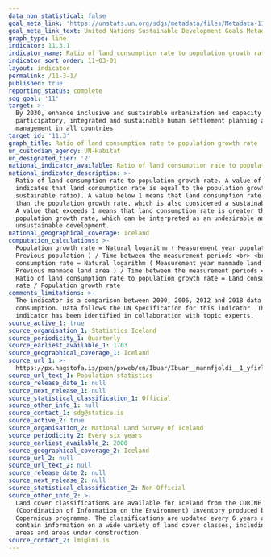 ```yaml
---
data_non_statistical: false
goal_meta_link: 'https://unstats.un.org/sdgs/metadata/files/Metadata-11-03-01.pdf'
goal_meta_link_text: United Nations Sustainable Development Goals Metadata (pdf 2066kB)
graph_type: line
indicator: 11.3.1
indicator_name: Ratio of land consumption rate to population growth rate
indicator_sort_order: 11-03-01
layout: indicator
permalink: /11-3-1/
published: true
reporting_status: complete
sdg_goal: '11'
target: >-
  By 2030, enhance inclusive and sustainable urbanization and capacity for
  participatory, integrated and sustainable human settlement planning and
  management in all countries
target_id: '11.3'
graph_title: Ratio of land consumption rate to population growth rate
un_custodian_agency: UN-Habitat
un_designated_tier: '2'
national_indicator_available: Ratio of land consumption rate to population growth rate
national_indicator_description: >-
  Ratio of land consumption rate to population growth rate. A value of 1
  indicates that land consumption rate is equal to the population growth rate (a
  sustainable ratio). A value below 1 means that land consumption rate is lower
  than the population growth rate, which is also considered a sustainable ratio.
  A value that exceeds 1 means that land consumption rate is greater than the
  population growth rate, which can be interpreted as an undesirable and
  unsustainable development.
national_geographical_coverage: Iceland
computation_calculations: >-
  Population growth rate = Natural logarithm ( Measurement year population /
  Previous population ) / Time between the measurement periods <br> <br> Land
  consumption rate = Natural logarithm ( Measurement year manmade land area /
  Previous manmade land area ) / Time between the measurement periods <br> <br>
  Ratio of land consumption rate to population growth rate = Land consumption
  rate / Population growth rate
comments_limitations: >-
  The indicator is a comparison between 2000, 2006, 2012 and 2018 data on land
  consumption. Data follows the UN specification for this indicator. This
  indicator has been identified in collaboration with topic experts.
source_active_1: true
source_organisation_1: Statistics Iceland
source_periodicity_1: Quarterly
source_earliest_available_1: 1703
source_geographical_coverage_1: Iceland
source_url_1: >-
  https://px.hagstofa.is/pxen/pxweb/en/Ibuar/Ibuar__mannfjoldi__1_yfirlit__yfirlit_mannfjolda/MAN00000.px
source_url_text_1: Population statistics
source_release_date_1: null
source_next_release_1: null
source_statistical_classification_1: Official
source_other_info_1: null
source_contact_1: sdg@statice.is
source_active_2: true
source_organisation_2: National Land Survey of Iceland
source_periodicity_2: Every six years
source_earliest_available_2: 2000
source_geographical_coverage_2: Iceland
source_url_2: null
source_url_text_2: null
source_release_date_2: null
source_next_release_2: null
source_statistical_classification_2: Non-Official
source_other_info_2: >-
  Land cover classifications are available for Iceland from the CORINE
  (Coordination of Information on the Environment) inventory produced by the
  Copernicus programme. The classifications are updated every 6 years and
  contain information on a wide variety of land cover classes, including built
  areas and areas under construction.
source_contact_2: lmi@lmi.is
---
```

